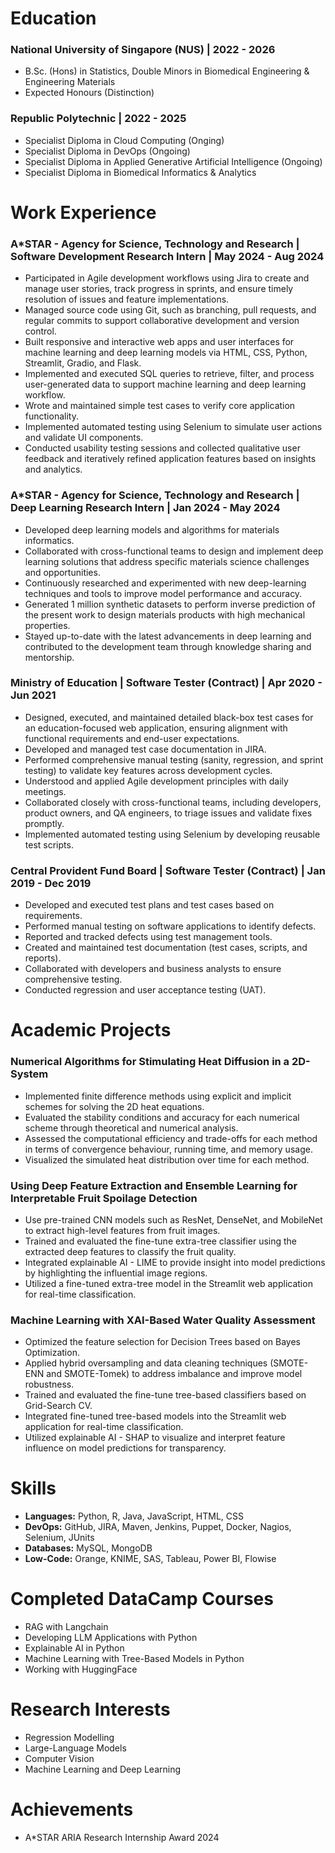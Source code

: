 # Education 
### **National University of Singapore (NUS) | 2022 - 2026**

- B.Sc. (Hons) in Statistics, Double Minors in Biomedical Engineering & Engineering Materials
- Expected Honours (Distinction)

### **Republic Polytechnic | 2022 - 2025**
- Specialist Diploma in Cloud Computing (Onging)
- Specialist Diploma in DevOps (Ongoing)
- Specialist Diploma in Applied Generative Artificial Intelligence (Ongoing)
- Specialist Diploma in Biomedical Informatics & Analytics 

# Work Experience
### **A*STAR - Agency for Science, Technology and Research | Software Development Research Intern | May 2024 - Aug 2024**
- Participated in Agile development workflows using Jira to create and manage user stories, track progress in sprints, and ensure timely resolution of issues and feature implementations. 
- Managed source code using Git, such as branching, pull requests, and regular commits to support collaborative development and version control. 
- Built responsive and interactive web apps and user interfaces for machine learning and deep learning models via HTML, CSS, Python, Streamlit, Gradio, and Flask. 
- Implemented and executed SQL queries to retrieve, filter, and process user-generated data to support machine learning and deep learning workflow. 
- Wrote and maintained simple test cases to verify core application functionality.
- Implemented automated testing using Selenium to simulate user actions and validate UI components. 
- Conducted usability testing sessions and collected qualitative user feedback and iteratively refined application features based on insights and analytics.

### **A*STAR - Agency for Science, Technology and Research | Deep Learning Research Intern | Jan 2024 - May 2024**
- Developed deep learning models and algorithms for materials informatics.
- Collaborated with cross-functional teams to design and implement deep learning solutions that address specific materials science challenges and opportunities. 
- Continuously researched and experimented with new deep-learning techniques and tools to improve model performance and accuracy.
- Generated 1 million synthetic datasets to perform inverse prediction of the present work to design materials products with high mechanical properties.
- Stayed up-to-date with the latest advancements in deep learning and contributed to the development team through knowledge sharing and mentorship.

### **Ministry of Education | Software Tester (Contract) | Apr 2020 - Jun 2021**
- Designed, executed, and maintained detailed black-box test cases for an education-focused web application, ensuring alignment with functional requirements and end-user expectations.
- Developed and managed test case documentation in JIRA. 
- Performed comprehensive manual testing (sanity, regression, and sprint testing) to validate key features across development cycles. 
- Understood and applied Agile development principles with daily meetings. 
- Collaborated closely with cross-functional teams, including developers, product owners, and QA engineers, to triage issues and validate fixes promptly.
- Implemented automated testing using Selenium by developing reusable test scripts.

### **Central Provident Fund Board | Software Tester (Contract) | Jan 2019 - Dec 2019**
- Developed and executed test plans and test cases based on requirements.
- Performed manual testing on software applications to identify defects.
- Reported and tracked defects using test management tools.
- Created and maintained test documentation (test cases, scripts, and reports).
- Collaborated with developers and business analysts to ensure comprehensive testing.
- Conducted regression and user acceptance testing (UAT).
  
# Academic Projects
### Numerical Algorithms for Stimulating Heat Diffusion in a 2D-System
- Implemented finite difference methods using explicit and implicit schemes for solving the 2D heat equations.
- Evaluated the stability conditions and accuracy for each numerical scheme through theoretical and numerical analysis.
- Assessed the computational efficiency and trade-offs for each method in terms of convergence behaviour, running time, and memory usage.
- Visualized the simulated heat distribution over time for each method.
  
### **Using Deep Feature Extraction and Ensemble Learning for Interpretable Fruit Spoilage Detection**
- Use pre-trained CNN models such as ResNet, DenseNet, and MobileNet to extract high-level features from fruit images.
- Trained and evaluated the fine-tune extra-tree classifier using the extracted deep features to classify the fruit quality.
- Integrated explainable AI - LIME to provide insight into model predictions by highlighting the influential image regions.
- Utilized a fine-tuned extra-tree model in the Streamlit web application for real-time classification. 

### **Machine Learning with XAI-Based Water Quality Assessment**
- Optimized the feature selection for Decision Trees based on Bayes Optimization.
- Applied hybrid oversampling and data cleaning techniques (SMOTE-ENN and SMOTE-Tomek) to address imbalance and improve model robustness.
- Trained and evaluated the fine-tune tree-based classifiers based on Grid-Search CV.
- Integrated fine-tuned tree-based models into the Streamlit web application for real-time classification.
- Utilized explainable AI - SHAP to visualize and interpret feature influence on model predictions for transparency.

# Skills 
- **Languages:** Python, R, Java, JavaScript, HTML, CSS
- **DevOps:** GitHub, JIRA, Maven, Jenkins, Puppet, Docker, Nagios, Selenium, JUnits
- **Databases:** MySQL, MongoDB
- **Low-Code:** Orange, KNIME, SAS, Tableau, Power BI, Flowise

# Completed DataCamp Courses
- RAG with Langchain
- Developing LLM Applications with Python
- Explainable AI in Python
- Machine Learning with Tree-Based Models in Python
- Working with HuggingFace

# Research Interests
- Regression Modelling
- Large-Language Models
- Computer Vision
- Machine Learning and Deep Learning

# Achievements
- A*STAR ARIA Research Internship Award 2024



